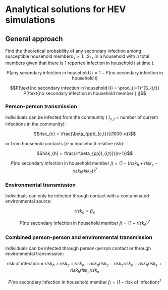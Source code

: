 # Analytical solutions for HEV simulations

## General approach
Find the theoretical probability of any secondary infection among susceptible household members $j=1...S_{i,t}$ in a household with $n$ total members given that there is 1 reported infection in household $i$ at time $t$.  

$$P(\text{any secondary infection in household i}) = 1 - P(\text{no secondary infection in household } i)$$

$$P(\text{no secondary infection in household i}) = \prod_{j=1}^{S_{i,t}} P(\text{no secondary infection in household member } j)$$


### Person-person transmission
Individuals can be infected from the community ( $I_{c,t}$ = number of current infections in the community):  

$$risk_{c} = \frac{\beta_{pp}I_{c,t}}{(1000-n)}$$

or from household contacts ($rr$ = household relative risk):   

$$risk_{h} = \frac{rr\beta_{pp}I_{i,t}}{(n-1)}$$ 

$$P(\text{no secondary infection in household member }j) = (1-(risk_{h}+risk_{c}-risk_{h}risk_{c}))^{7}$$  


### Environmental transmission
Individuals can only be infected through contact with a contaminated environmental source:

$$risk_{e} = \beta_{e}$$  

$$P(\text{no secondary infection in household member }j) = (1-risk_{e})^{7}$$ 


### Combined person-person and environmental transmission
Individuals can be infected through person-person contact or through environmental transmission:

$$\text{risk of infection} = risk_{h}+risk_{c}+risk_{e}-risk_{h}risk_{c}-risk_{c}risk_{e}-risk_{h}risk_{e}+risk_{h}risk_{c}risk_{e}$$

$$P(\text{no secondary infection in household member }j) = (1-\text{risk of infection})^{7}$$ 
